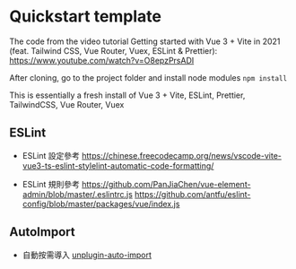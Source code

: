 # Quickstart template

The code from the video tutorial Getting started with Vue 3 + Vite in 2021 (feat. Tailwind CSS, Vue Router, Vuex, ESLint & Prettier): <https://www.youtube.com/watch?v=O8epzPrsADI>

After cloning, go to the project folder and install node modules
`npm install`

This is essentially a fresh install of Vue 3 + Vite, ESLint, Prettier, TailwindCSS, Vue Router, Vuex

## ESLint

- ESLint 設定參考
    <https://chinese.freecodecamp.org/news/vscode-vite-vue3-ts-eslint-stylelint-automatic-code-formatting/>

- ESLint 規則參考
    <https://github.com/PanJiaChen/vue-element-admin/blob/master/.eslintrc.js>
    <https://github.com/antfu/eslint-config/blob/master/packages/vue/index.js>

## AutoImport

- 自動按需導入 [unplugin-auto-import](https://github.com/antfu/unplugin-auto-import)
